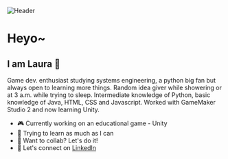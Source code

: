 ![Header](https://github.com/otterlab/otterlab/blob/main/OTTERLAB_GITHUB.png?raw=true)

# Heyo~
## I am Laura 🦦

Game dev. enthusiast studying systems engineering, a python big fan but always open to learning more things. Random idea giver while showering or at 3 a.m. while trying to sleep. Intermediate knowledge of Python, basic knowledge of Java, HTML, CSS and Javascript. Worked with GameMaker Studio 2 and now learning Unity.

- 🎮 Currently working on an educational game - Unity
- 📖 Trying to learn as much as I can
- 🤝 Want to collab? Let's do it!
- 👀 Let's connect on [LinkedIn](www.linkedin.com/in/laurarodriguezo)

